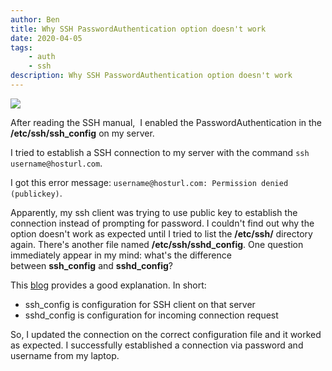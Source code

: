 ```yaml
---
author: Ben
title: Why SSH PasswordAuthentication option doesn't work
date: 2020-04-05
tags:
    - auth
    - ssh
description: Why SSH PasswordAuthentication option doesn't work
---
```


![](../../images/ssh-password-auth.webp)

After reading the SSH manual,  I enabled the PasswordAuthentication in the **/etc/ssh/ssh_config** on my server.

I tried to establish a SSH connection to my server with the command `ssh username@hosturl.com`.

I got this error message: `username@hosturl.com: Permission denied (publickey)`.

Apparently, my ssh client was trying to use public key to establish the connection instead of prompting for password. I couldn't find out why the option doesn't work as expected until I tried to list the **/etc/ssh/** directory again. There's another file named **/etc/ssh/sshd_config**. One question immediately appear in my mind: what's the difference between **ssh_config** and **sshd_config**?

This [blog](https://prasadlinuxblog.wordpress.com/2012/09/13/what-is-the-difference-between-ssh_config-and-sshd_config/) provides a good explanation. In short:

-   ssh_config is configuration for SSH client on that server
-   sshd_config is configuration for incoming connection request

So, I updated the connection on the correct configuration file and it worked as expected. I successfully established a connection via password and username from my laptop.
